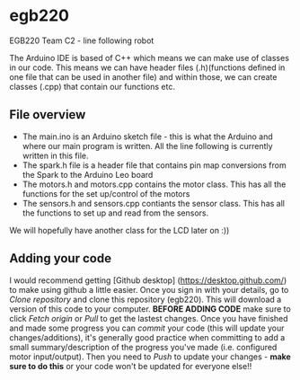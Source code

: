 # egb220
EGB220 Team C2 - line following robot

The Arduino IDE is based of C++ which means we can make use of classes in our code. This means we can have header files (.h)(functions defined in one file that can be used in another file) and within those, we can create classes (.cpp) that contain our functions etc.

## File overview

* The main.ino is an Arduino sketch file - this is what the Arduino and where our main program is written. All the line following is currently written in this file. 
* The spark.h file is a header file that contains pin map conversions from the Spark to the Arduino Leo board 
* The motors.h and motors.cpp contains the motor class. This has all the functions for the set up/control of the motors
* The sensors.h and sensors.cpp contiants the sensor class. This has all the functions to set up and read from the sensors. 

We will hopefully have another class for the LCD later on :))

## Adding your code
I would recommend getting [Github desktop] (https://desktop.github.com/) to make using github a little easier. Once you sign in with your details, go to *Clone repository* and clone this repository (egb220). This will download a version of this code to your computer. **BEFORE ADDING CODE** make sure to click *Fetch origin* or *Pull* to get the lastest changes. Once you have finished and made some progress you can *commit* your code (this will update your changes/additions), it's generally good practice when committing to add a small summary/description of the progress you've made (i.e. configured motor input/output). Then you need to *Push* to update your changes - **make sure to do this** or your code won't be updated for everyone else!! 
